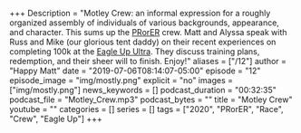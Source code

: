 +++
Description = "Motley Crew: an informal expression for a roughly organized assembly of individuals of various backgrounds, appearance, and character. This sums up the [PRorER](https://pr-or-er.com/) crew. Matt and Alyssa speak with Russ and Mike (our glorious tent daddy) on their recent experiences on completing 100k at the [Eagle Up Ultra](https://www.runcanton.com/eagle-up-ultra). They discuss training plans, redemption, and their sheer will to finish. Enjoy!"
aliases = ["/12"]
author = "Happy Matt"
date = "2019-07-06T08:14:07-05:00"
episode = "12"
episode_image = "img/mostly.png"
explicit = "no"
images = ["img/mostly.png"]
news_keywords = []
podcast_duration = "00:32:35"
podcast_file = "Motley_Crew.mp3"
podcast_bytes = ""
title = "Motley Crew"
youtube = ""
categories = []
series = []
tags = ["2020", "PRorER", "Race", "Crew", "Eagle Up"]
+++

